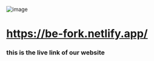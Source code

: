 ![image](https://github.com/user-attachments/assets/14e786f2-df3e-4f18-9cf1-44b5389a3746)<h1>https://be-fork.netlify.app/</h1> <h3>this is the live link of our website </h3>
